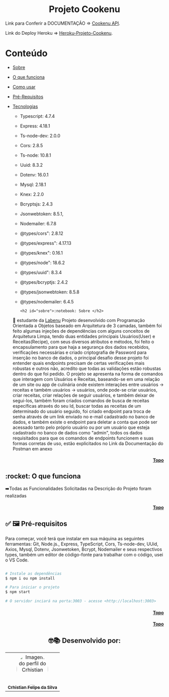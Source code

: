<h1 align="center">Projeto Cookenu</h1>

<p>Link para Conferir a DOCUMENTAÇÃO => <a href="https://documenter.getpostman.com/view/19720614/VUxKTUvQ" target="*blank">Cookenu API</a>.</p>
<p>Link do Deploy Heroku => <a href="https://cookenu-crhis.herokuapp.com/" target="*blank">Heroku-Projeto-Cookenu</a>.</p>

<h1 id="topo">Conteúdo</h1>

- [Sobre](#sobre)

- [O que funciona](#funciona)

- [Como usar](#como-usar)

- [Pré-Requisitos](#pré-requisitos)

- [Tecnologias](#tecnologias)
  * Typescript: 4.7.4
  * Express: 4.18.1
  * Ts-node-dev: 2.0.0
  * Cors: 2.8.5
  * Ts-node: 10.8.1
  * Uuid: 8.3.2
  * Dotenv: 16.0.1
  * Mysql: 2.18.1
  * Knex: 2.2.0
  * Bcryptsjs: 2.4.3
  * Jsonwebtoken: 8.5.1,
  * Nodemailer: 6.7.8
  * @types/cors": 2.8.12
  * @types/express": 4.17.13
  * @types/knex": 0.16.1
  * @types/node": 18.6.2
  * @types/uuid": 8.3.4
  * @types/bcryptjs: 2.4.2
  * @types/jsonwebtoken: 8.5.8
  * @types/nodemailer: 6.4.5

        <h2 id="sobre">:notebook: Sobre </h2>

  💬 estudante da <a href="http://www.labenu.com.br" target="*blank">Labenu</a> Projeto desenvolvido com Programação Orientada a Objetos baseado em Arquitetura de 3 camadas, também foi feito algumas injeções de dependências com alguns conceitos de Arquitetura Limpa, tendo  duas entidades principais Usuários(User) e Receitas(Recipe), com seus diversos atributos e métodos, foi feito o encapsulamento para que haja a segurança dos dados recebidos, verificações necessárias e criado criptografia de Password para inserção no banco de dados, o principal desafio desse projeto foi entender quais endpoints precisam de certas verificações mais robustas e outros não, acredito que todas as validações estão robustas dentro do que foi pedido.
  O projeto se apresenta na forma de comandos que interagem com Usuários e Receitas, baseando-se em uma relação de um site ou app de culinária onde existem interações entre usuários -> receitas e também usuários -> usuários, onde pode-se criar usuários, criar receitas, criar relações de seguir usuários, e também deixar de segui-los, também foram criados comandos de busca de receitas específicas através do seu Id, buscar todas as receitas de um determinado do usuário seguido, foi criado endpoint para troca de senha através de um link enviado no e-mail cadastrado no banco de dados, e também existe o endpoint para deletar a conta que pode ser acessado tanto pelo próprio usuário ou por um usuário que esteja cadastrado no banco de dados como "admin", todos os dados requisitados para que os comandos de endpoints funcionem e suas formas corretas de uso, estão explicitados no Link da Documentação do Postman em anexo
  <h4 align="right"><a href="#topo">Topo</a></h4>

<h2 id="funciona">:rocket: O que funciona </h2>
➡️Todas as Funcionalidades Solicitadas na Descrição do Projeto foram realizadas<br>

<h4 align="right"><a href="#topo">Topo</a></h4>

<h2 id="pre-requisitos">✅ 🖼️ Pré-requisitos </h2>
Para começar, você terá que  instalar em sua máquina as seguintes ferramentas: Git, Node.js., Express, TypeScript, Cors, Ts-node-dev, UUid, Axios, Mysql, Dotenv, Jsonwetoken, Bcrypt, Nodemailer e seus respectivos types, também um editor de código-fonte para trabalhar com o código, usei o VS Code.

```bash

# Instale as dependências
$ npm i ou npm install

# Para iniciar o projeto
$ npm start

# O servidor inciará na porta:3003 - acesse <http://localhost:3003>
```

<h4 align="right"><a href="#topo">Topo</a></h4>

<h4 align="right"><a href="#topo">Topo</a></h4>

<h2 align="center">
🤓📚
Desenvolvido por: 
</h2>
<table align="center">
  <tr>
      <td align="center"><a href="https://github.com/crhisfoz">
        <img src="https://avatars.githubusercontent.com/u/89948060?v=4" style="border-radius: 50%" width="100px" alt="Imagem do perfil do Crhistian"/>
      <br />
        <sub><b>Crhistian Felipe da Silva</b></sub>
      <br />
      </td>    
</table>
